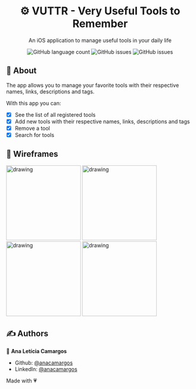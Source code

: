 <h1 align="center">⚙️ VUTTR - Very Useful Tools to Remember</h1>
<p align="center">An iOS application to manage useful tools in your daily life</p>

<p align="center">
  <img alt="GitHub language count" src="https://img.shields.io/github/languages/count/anacamargos/vuttr?color=ff69b4&style=flat-square"> 
  <img alt="GitHub issues" src="https://img.shields.io/badge/author-Ana%20Leticia%20Camargos-green?color=ff69b4&style=flat-square">
  <img alt="GitHub issues" src="https://img.shields.io/github/license/anacamargos/vuttr?color=ff69b4&style=flat-square">
</p>

## 📖 About

The app allows you to manage your favorite tools with their respective names, links, descriptions and tags.

With this app you can:
- [x] See the list of all registered tools
- [x] Add new tools with their respective names, links, descriptions and tags
- [x] Remove a tool
- [x] Search for tools

## 📱 Wireframes

<p float="left">
  <img src="https://user-images.githubusercontent.com/29712168/125471696-9e3fe1dd-8c07-4353-9fac-abfb633bc889.png" alt="drawing" width="200"/>
  <img src="https://user-images.githubusercontent.com/29712168/125471681-864f1145-e69e-4fa9-bcde-a3f7c834e807.png" alt="drawing" width="200"/>
  <img src="https://user-images.githubusercontent.com/29712168/125471692-916cdc66-eeef-4e26-9055-0f9a1d980f7a.png" alt="drawing" width="200"/>
  <img src="https://user-images.githubusercontent.com/29712168/125471689-962d5dab-301c-404c-82dd-41649f2bc6e7.png" alt="drawing" width="200"/>
</p>


## ✍️ Authors

👤 **Ana Letícia Camargos**

- Github: [@anacamargos](https://github.com/anacamargos)
- LinkedIn: [@anacamargos](https://linkedin.com/in/anacamargosvl)

Made with 💗
